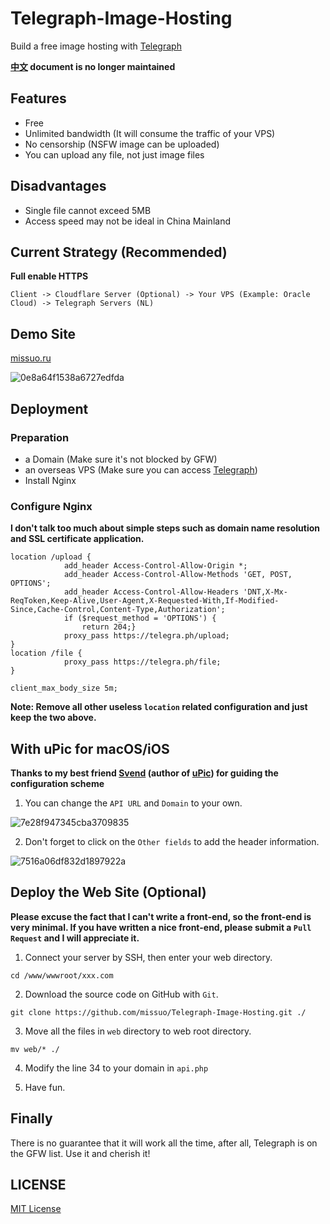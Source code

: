 <!--
 * @Author: Vincent Young
 * @Date: 2022-10-05 05:19:33
 * @LastEditors: Vincent Young
 * @LastEditTime: 2022-10-05 07:11:25
 * @FilePath: /Telegraph-Image-Hosting/README.md
 * @Telegram: https://t.me/missuo
 * 
 * Copyright © 2022 by Vincent, All Rights Reserved. 
-->
# Telegraph-Image-Hosting
Build a free image hosting with [Telegraph](https://telegra.ph)

**[中文](https://github.com/missuo/Telegraph-Image-Hosting/blob/main/README-OLD.md) document is no longer maintained**

## Features
- Free
- Unlimited bandwidth (It will consume the traffic of your VPS)
- No censorship (NSFW image can be uploaded)
- You can upload any file, not just image files

## Disadvantages
- Single file cannot exceed 5MB
- Access speed may not be ideal in China Mainland

## Current Strategy (Recommended)
**Full enable HTTPS**
```
Client -> Cloudflare Server (Optional) -> Your VPS (Example: Oracle Cloud) -> Telegraph Servers (NL) 
```
## Demo Site
[missuo.ru](https://missuo.ru)

![0e8a64f1538a6727edfda](https://telegraph.eowo.us/file/0e8a64f1538a6727edfda.png)

## Deployment
### Preparation
- a Domain (Make sure it's not blocked by GFW)
- an overseas VPS (Make sure you can access [Telegraph](https://telegra.ph))
- Install Nginx

### Configure Nginx
**I don't talk too much about simple steps such as domain name resolution and SSL certificate application.**
```
location /upload {
            add_header Access-Control-Allow-Origin *;
            add_header Access-Control-Allow-Methods 'GET, POST, OPTIONS';
            add_header Access-Control-Allow-Headers 'DNT,X-Mx-ReqToken,Keep-Alive,User-Agent,X-Requested-With,If-Modified-Since,Cache-Control,Content-Type,Authorization';
            if ($request_method = 'OPTIONS') {
                return 204;}
            proxy_pass https://telegra.ph/upload;
}
location /file {
            proxy_pass https://telegra.ph/file;
}

client_max_body_size 5m;
```
**Note: Remove all other useless `location` related configuration and just keep the two above.**


## With uPic for macOS/iOS
**Thanks to my best friend [Svend](https://github.com/gee1k) (author of [uPic](https://github.com/gee1k/uPic)) for guiding the configuration scheme**

1. You can change the `API URL` and `Domain` to your own.

![7e28f947345cba3709835](https://telegraph.eowo.us/file/7e28f947345cba3709835.png)

2. Don't forget to click on the `Other fields` to add the header information.

![7516a06df832d1897922a](https://telegraph.eowo.us/file/7516a06df832d1897922a.png)

## Deploy the Web Site (Optional)
**Please excuse the fact that I can't write a front-end, so the front-end is very minimal. If you have written a nice front-end, please submit a `Pull Request` and I will appreciate it.**

1. Connect your server by SSH, then enter your web directory.
```shell
cd /www/wwwroot/xxx.com
```
2. Download the source code on GitHub with `Git`.
```shell
git clone https://github.com/missuo/Telegraph-Image-Hosting.git ./
```

3. Move all the files in `web` directory to web root directory.
```shell
mv web/* ./
```

4. Modify the line 34 to your domain in `api.php`

5. Have fun.

## Finally
There is no guarantee that it will work all the time, after all, Telegraph is on the GFW list. Use it and cherish it!

## LICENSE
[MIT License](https://raw.githubusercontent.com/missuo/Telegraph-Image-Hosting/main/LICENSE)
